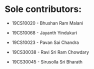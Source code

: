 # Sole contributors:

+ 19CS10020 - Bhushan Ram Malani

+ 19CS10068 - Jayanth Yindukuri

+ 19CS10023 - Pavan Sai Chandra

+ 19CS30038 - Ravi Sri Ram Chowdary

+ 19CS30045 - Sirusolla Sri Bharath

